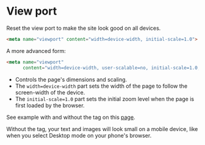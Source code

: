 # View port

Reset the view port to make the site look good on all devices.

```html
<meta name="viewport" content="width=device-width, initial-scale=1.0">
```

A more advanced form:

```html
<meta name="viewport"
      content="width=device-width, user-scalable=no, initial-scale=1.0, maximum-scale=1.0, minimum-scale=1.0">
```

- Controls the page's dimensions and scaling.
- The `width=device-width` part sets the width of the page to follow the screen-width of the device.
- The `initial-scale=1.0`  part sets the initial zoom level when the page is first loaded by the browser.

See example with and without the tag on this [page](https://www.w3schools.com/tags/tag_meta.asp).

Without the tag, your text and images will look small on a mobile device, like when you select Desktop mode on your phone's browser.
